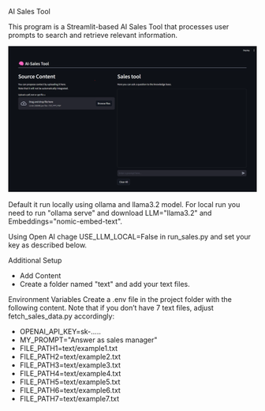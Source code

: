 AI Sales Tool

This program is a Streamlit-based AI Sales Tool that processes user prompts to search and retrieve relevant information.

![Screenshoot](picture/Screenshot.png)

Default it run locally using ollama and llama3.2 model. For local run you need to run "ollama serve" and download LLM="llama3.2" and Embeddings="nomic-embed-text". 

Using Open AI chage USE_LLM_LOCAL=False in run_sales.py and set your key as described below.

Additional Setup
* Add Content
* Create a folder named "text\" and add your text files.

Environment Variables
Create a .env file in the project folder with the following content. 
Note that if you don’t have 7 text files, adjust fetch_sales_data.py accordingly:

* OPENAI_API_KEY=sk-.....
* MY_PROMPT="Answer as sales manager"
* FILE_PATH1=text/example1.txt
* FILE_PATH2=text/example2.txt
* FILE_PATH3=text/example3.txt
* FILE_PATH4=text/example4.txt
* FILE_PATH5=text/example5.txt
* FILE_PATH6=text/example6.txt
* FILE_PATH7=text/example7.txt
